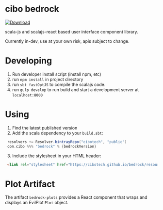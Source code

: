# cibo bedrock
[ ![Download](https://api.bintray.com/packages/cibotech/public/bedrock/images/download.svg) ](https://bintray.com/cibotech/public/bedrock/_latestVersion)

scala-js and scalajs-react based user interface component library.

Currently in-dev, use at your own risk, apis subject to change. 

# Developing
1. Run developer install script (install npm, etc)
2. run `npm install` in project directory
3. run `sbt fastOptJS` to compile the scalajs code.
4. run `gulp develop` to run build and start a development server at `localhost:8000`

# Using
1. Find the latest published version 
2. Add the scala dependency to your `build.sbt`:
```scala
 resolvers += Resolver.bintrayRepo("cibotech", "public")
 com.cibo %%% "bedrock" % {bedrockVersion}
```
3. Include the stylesheet in your HTML header:
```html
 <link rel="stylesheet" href="https://cibotech.github.io/bedrock/resources/css/default.css" />
```

# Plot Artifact

The artifact `bedrock-plots` provides a React component that wraps and displays an EvilPlot `Plot` object.
